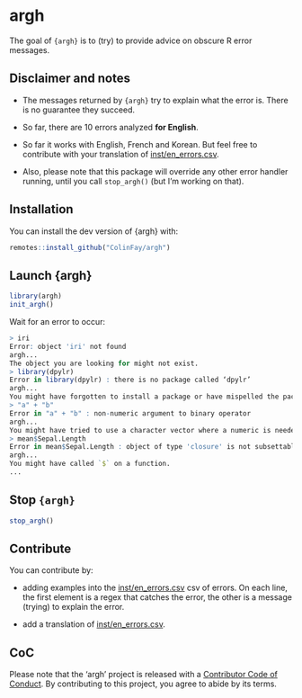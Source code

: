 
<!-- README.md is generated from README.Rmd. Please edit that file -->

# argh

The goal of `{argh}` is to (try) to provide advice on obscure R error
messages.

## Disclaimer and notes

  - The messages returned by `{argh}` try to explain what the error is.
    There is no guarantee they succeed.

  - So far, there are 10 errors analyzed **for English**.

  - So far it works with English, French and Korean. But feel free to
    contribute with your translation of
    [inst/en\_errors.csv](inst/en_errors.csv).

  - Also, please note that this package will override any other error
    handler running, until you call `stop_argh()` (but I’m working on
    that).

## Installation

You can install the dev version of {argh} with:

``` r
remotes::install_github("ColinFay/argh")
```

## Launch {argh}

``` r
library(argh)
init_argh()
```

Wait for an error to occur:

``` r
> iri
Error: object 'iri' not found
argh...
The object you are looking for might not exist. 
> library(dpylr)
Error in library(dpylr) : there is no package called ‘dpylr’
argh...
You might have forgotten to install a package or have mispelled the package name 
> "a" + "b"
Error in "a" + "b" : non-numeric argument to binary operator
argh...
You might have tried to use a character vector where a numeric is needed. 
> mean$Sepal.Length
Error in mean$Sepal.Length : object of type 'closure' is not subsettable
argh...
You might have called `$` on a function.
...
```

## Stop `{argh}`

``` r
stop_argh()
```

## Contribute

You can contribute by:

  - adding examples into the [inst/en\_errors.csv](inst/en_errors.csv)
    csv of errors. On each line, the first element is a regex that
    catches the error, the other is a message (trying) to explain the
    error.

  - add a translation of [inst/en\_errors.csv](inst/en_errors.csv).

## CoC

Please note that the ‘argh’ project is released with a [Contributor Code
of Conduct](CODE_OF_CONDUCT.md). By contributing to this project, you
agree to abide by its terms.
